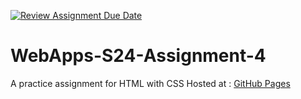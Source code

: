 [![Review Assignment Due Date](https://classroom.github.com/assets/deadline-readme-button-24ddc0f5d75046c5622901739e7c5dd533143b0c8e959d652212380cedb1ea36.svg)](https://classroom.github.com/a/4386q9bN)
# WebApps-S24-Assignment-4
A practice assignment for HTML with CSS
Hosted at : [GitHub Pages](https://github.com/44-563-Web-Apps-S24/44563-webapps-s24-assignment4-s571487/blob/main/theater.html)
